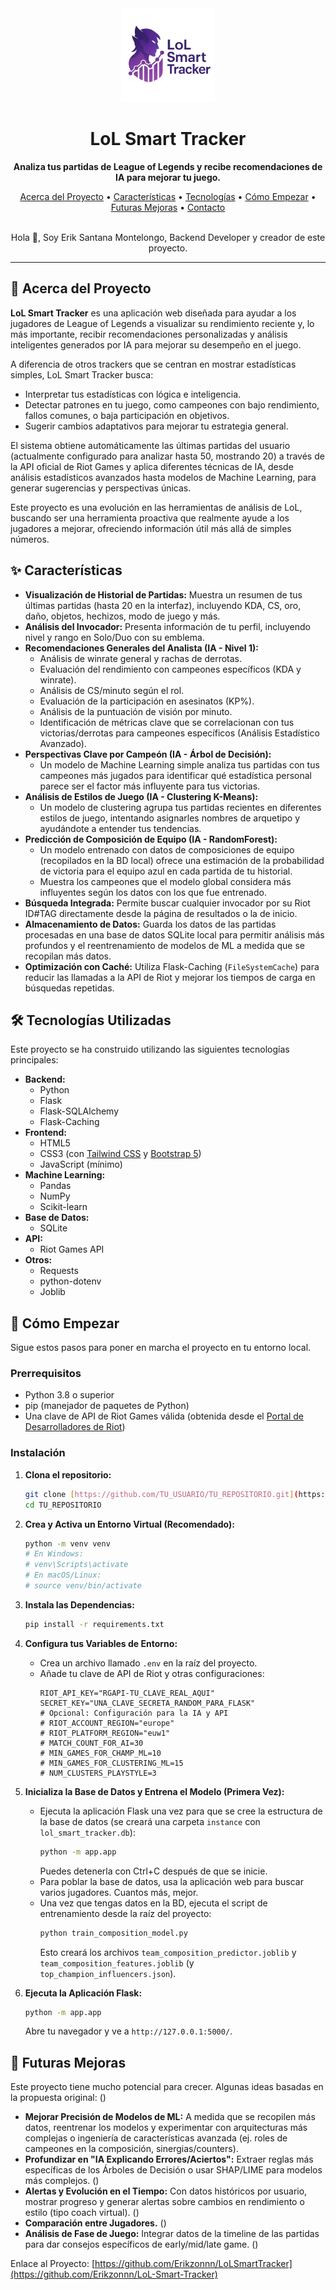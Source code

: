 <div align="center">
  <img src="app/static/img/logoLolTrackerNoBack.png" alt="LoL Smart Tracker Logo" width="150"/>
  <h1>LoL Smart Tracker</h1>
  <p>
    <strong>Analiza tus partidas de League of Legends y recibe recomendaciones de IA para mejorar tu juego.</strong>
  </p>
  <p>
    <a href="#-acerca-del-proyecto">Acerca del Proyecto</a> •
    <a href="#-características">Características</a> •
    <a href="#-tecnologías-utilizadas">Tecnologías</a> •
    <a href="#-cómo-empezar">Cómo Empezar</a> •
    <a href="#-futuras-mejoras">Futuras Mejoras</a> •
    <a href="#-contacto">Contacto</a>
  </p>
  <br />
  Hola 👋, Soy Erik Santana Montelongo, Backend Developer y creador de este proyecto.
</div>

---

## 🔭 Acerca del Proyecto

**LoL Smart Tracker** es una aplicación web diseñada para ayudar a los jugadores de League of Legends a visualizar su rendimiento reciente y, lo más importante, recibir recomendaciones personalizadas y análisis inteligentes generados por IA para mejorar su desempeño en el juego.

A diferencia de otros trackers que se centran en mostrar estadísticas simples, LoL Smart Tracker busca:
* Interpretar tus estadísticas con lógica e inteligencia.
* Detectar patrones en tu juego, como campeones con bajo rendimiento, fallos comunes, o baja participación en objetivos.
* Sugerir cambios adaptativos para mejorar tu estrategia general.

El sistema obtiene automáticamente las últimas partidas del usuario (actualmente configurado para analizar hasta 50, mostrando 20) a través de la API oficial de Riot Games y aplica diferentes técnicas de IA, desde análisis estadísticos avanzados hasta modelos de Machine Learning, para generar sugerencias y perspectivas únicas.

Este proyecto es una evolución en las herramientas de análisis de LoL, buscando ser una herramienta proactiva que realmente ayude a los jugadores a mejorar, ofreciendo información útil más allá de simples números.

## ✨ Características

* **Visualización de Historial de Partidas:** Muestra un resumen de tus últimas partidas (hasta 20 en la interfaz), incluyendo KDA, CS, oro, daño, objetos, hechizos, modo de juego y más.
* **Análisis del Invocador:** Presenta información de tu perfil, incluyendo nivel y rango en Solo/Duo con su emblema.
* **Recomendaciones Generales del Analista (IA - Nivel 1):**
    * Análisis de winrate general y rachas de derrotas.
    * Evaluación del rendimiento con campeones específicos (KDA y winrate).
    * Análisis de CS/minuto según el rol.
    * Evaluación de la participación en asesinatos (KP%).
    * Análisis de la puntuación de visión por minuto.
    * Identificación de métricas clave que se correlacionan con tus victorias/derrotas para campeones específicos (Análisis Estadístico Avanzado).
* **Perspectivas Clave por Campeón (IA - Árbol de Decisión):**
    * Un modelo de Machine Learning simple analiza tus partidas con tus campeones más jugados para identificar qué estadística personal parece ser el factor más influyente para tus victorias.
* **Análisis de Estilos de Juego (IA - Clustering K-Means):**
    * Un modelo de clustering agrupa tus partidas recientes en diferentes estilos de juego, intentando asignarles nombres de arquetipo y ayudándote a entender tus tendencias.
* **Predicción de Composición de Equipo (IA - RandomForest):**
    * Un modelo entrenado con datos de composiciones de equipo (recopilados en la BD local) ofrece una estimación de la probabilidad de victoria para el equipo azul en cada partida de tu historial.
    * Muestra los campeones que el modelo global considera más influyentes según los datos con los que fue entrenado.
* **Búsqueda Integrada:** Permite buscar cualquier invocador por su Riot ID#TAG directamente desde la página de resultados o la de inicio.
* **Almacenamiento de Datos:** Guarda los datos de las partidas procesadas en una base de datos SQLite local para permitir análisis más profundos y el reentrenamiento de modelos de ML a medida que se recopilan más datos.
* **Optimización con Caché:** Utiliza Flask-Caching (`FileSystemCache`) para reducir las llamadas a la API de Riot y mejorar los tiempos de carga en búsquedas repetidas.

## 🛠️ Tecnologías Utilizadas

Este proyecto se ha construido utilizando las siguientes tecnologías principales:

* **Backend:**
    * Python
    * Flask
    * Flask-SQLAlchemy
    * Flask-Caching
* **Frontend:**
    * HTML5
    * CSS3 (con [Tailwind CSS](https://tailwindcss.com/) y [Bootstrap 5](https://getbootstrap.com/))
    * JavaScript (mínimo)
* **Machine Learning:**
    * Pandas
    * NumPy
    * Scikit-learn
* **Base de Datos:**
    * SQLite
* **API:**
    * Riot Games API
* **Otros:**
    * Requests
    * python-dotenv
    * Joblib

## 🚀 Cómo Empezar

Sigue estos pasos para poner en marcha el proyecto en tu entorno local.

### Prerrequisitos

* Python 3.8 o superior
* pip (manejador de paquetes de Python)
* Una clave de API de Riot Games válida (obtenida desde el [Portal de Desarrolladores de Riot](https://developer.riotgames.com/))

### Instalación

1.  **Clona el repositorio:**
    ```bash
    git clone [https://github.com/TU_USUARIO/TU_REPOSITORIO.git](https://github.com/TU_USUARIO/TU_REPOSITORIO.git) # Reemplaza con tu URL
    cd TU_REPOSITORIO
    ```

2.  **Crea y Activa un Entorno Virtual (Recomendado):**
    ```bash
    python -m venv venv
    # En Windows:
    # venv\Scripts\activate
    # En macOS/Linux:
    # source venv/bin/activate
    ```

3.  **Instala las Dependencias:**
    ```bash
    pip install -r requirements.txt
    ```

4.  **Configura tus Variables de Entorno:**
    * Crea un archivo llamado `.env` en la raíz del proyecto.
    * Añade tu clave de API de Riot y otras configuraciones:
        ```env
        RIOT_API_KEY="RGAPI-TU_CLAVE_REAL_AQUI"
        SECRET_KEY="UNA_CLAVE_SECRETA_RANDOM_PARA_FLASK" 
        # Opcional: Configuración para la IA y API
        # RIOT_ACCOUNT_REGION="europe"
        # RIOT_PLATFORM_REGION="euw1"
        # MATCH_COUNT_FOR_AI=30 
        # MIN_GAMES_FOR_CHAMP_ML=10
        # MIN_GAMES_FOR_CLUSTERING_ML=15
        # NUM_CLUSTERS_PLAYSTYLE=3
        ```

5.  **Inicializa la Base de Datos y Entrena el Modelo (Primera Vez):**
    * Ejecuta la aplicación Flask una vez para que se cree la estructura de la base de datos (se creará una carpeta `instance` con `lol_smart_tracker.db`):
        ```bash
        python -m app.app 
        ```
        Puedes detenerla con Ctrl+C después de que se inicie.
    * Para poblar la base de datos, usa la aplicación web para buscar varios jugadores. Cuantos más, mejor.
    * Una vez que tengas datos en la BD, ejecuta el script de entrenamiento desde la raíz del proyecto:
        ```bash
        python train_composition_model.py
        ```
        Esto creará los archivos `team_composition_predictor.joblib` y `team_composition_features.joblib` (y `top_champion_influencers.json`).

6.  **Ejecuta la Aplicación Flask:**
    ```bash
    python -m app.app 
    ```
    Abre tu navegador y ve a `http://127.0.0.1:5000/`.

## 🔮 Futuras Mejoras

Este proyecto tiene mucho potencial para crecer. Algunas ideas basadas en la propuesta original: ()

* **Mejorar Precisión de Modelos de ML:** A medida que se recopilen más datos, reentrenar los modelos y experimentar con arquitecturas más complejas o ingeniería de características avanzada (ej. roles de campeones en la composición, sinergias/counters).
* **Profundizar en "IA Explicando Errores/Aciertos":** Extraer reglas más específicas de los Árboles de Decisión o usar SHAP/LIME para modelos más complejos. ()
* **Alertas y Evolución en el Tiempo:** Con datos históricos por usuario, mostrar progreso y generar alertas sobre cambios en rendimiento o estilo (tipo coach virtual). ()
* **Comparación entre Jugadores.** ()
* **Análisis de Fase de Juego:** Integrar datos de la timeline de las partidas para dar consejos específicos de early/mid/late game. ()

Enlace al Proyecto: [https://github.com/Erikzonnn/LoLSmartTracker](https://github.com/Erikzonnn/LoL-Smart-Tracker)
